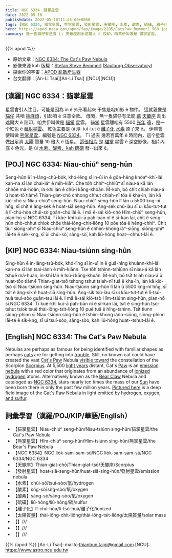 ```yaml
---
title: NGC 6334：貓掌星雲
date: 2022-05-10
publishdate: 2022-05-10T11:45:00+0800
tags: [NGC 6334, 貓掌星雲, 熊掌星雲, 發射星雲, 天蠍座, 水素, 酸素, 硫磺, 離子化, 太陽質量]
hero: https://apod.nasa.gov/apod/fap/image/2205/CatsPaw_Bemmerl_960.jpg
summary: 無一隻貓仔有法度 tī 天蠍座創出遮爾大 ê 跤印，咱共伊叫做是 貓掌星雲。
---
```


{{% apod %}}

- 原始文章：[NGC 6334: The Cat's Paw Nebula](https://apod.nasa.gov/apod/ap220510.html)
- 影像來源 kah 版權：[Stefan Steve Bemmerl](https://astrofotografie-steve.de/ueber-mich/) ([Saulburg Observatory](https://astrofotografie-steve.de/sternwarte/))
- 探索你的宇宙：[APOD 亂數產生器](http://apod.nasa.gov/apod/random_apod.html)
- 台文翻譯：[An-Li Tsai][An-Li Tsai] ([NCU][NCU])

## [漢羅] NGC 6334：貓掌星雲
星雲會引人注目，可能是因為 in ê 外形看起來 干焦是咱知影 ê 物件。
這就親像是 [貓仔][cats] 共咱 [揣麻煩][trouble]，引起咱 ê 注意仝款。
毋閣，無一隻貓仔有法度 [踮][visible toward] [天蠍座][Scorpius] 創出遮爾大 ê 跤印，咱共伊叫做是 [貓掌][Cat's Paw 1] 星雲。
貓[掌][Paw] 星雲離咱有 5500 [光年][light years] 遠，是一个紅色 ê [發射星雲][emission nebula]。
紅色主要是 ùi 厚-tut-tut ê [離子化][ionized] [水素][hydrogen] 原子來 ê。
伊嘛會使叫做 [熊掌星雲][Bear Claw]，編號是 [NGC 6334][NGC 6334]。
Tī 過去 幾若百萬年 ê 時間內，這个星雲做出足濟 [太陽][Sun] 質量 10 倍大 ê 恆星。
[這張相片][Pictured here] 是 [貓掌][Cat's Paw 2] 星雲 ê 深空影像，相片內底 ê 色光，是 ùi [水素、酸素、kah 硫磺][hydrogen, oxygen, and sulfur] 發--出來 ê。

## [POJ] NGC 6334: Niau-chiúⁿ seng-hûn
Seng-hûn ē ìn-lâng-chù-bo̍k, khó-lêng sī in-ūi in ê gōa-hêng khòaⁿ-khí-lâi kan-na sī lán chai-iáⁿ ê mi̍h-kiāⁿ.
Che to̍h chhiⁿ-chhiūⁿ sī niau-á kā lán chhōe mâ-hoân, ín-khí lán ê chù-ì kāng-khoán.
M̄-koh, bô chi̍t chiah niau-á ū hoat-tō͘ tiàm4 Thian-giat-chō chhong chhut chiah-nī tōa ê kha-ìn, lán kā kiò-chò sī Niau-chiúⁿ seng-hûn.
Niau-chiúⁿ seng-hûn lî lán ū 5500 kng-nî hn̄g, sī chi̍t ê âng-sek ê hoat-siā seng-hûn.
Âng-sek chú-iàu sī ùi kāu-tut-tut ê lî-chú-hòa chúi-sò͘ goân-chú lâi ê.
I mā ē-sái kiò-chò Hîm-chiúⁿ seng-hûn, pian-hō sī NGC 6334.
Tī kòe-khì kúi-ā pah-bān nî ê sî-kan lāi, chit ê seng-hûn chò-chhut chiok chōe thài-iông-chit-liōng 10 pōe tōa ê hêng-chhiⁿ.
Chit tiuⁿ siòng-phìⁿ sī Niau-chiúⁿ seng-hûn ê chhim-khong iáⁿ-siōng, siòng-phìⁿ lāi-té ê se̍k-kng, sī ùi chúi-sò͘, sàng-sò͘, kah liû-hông hoat--chhut-lâi ê.

## [KIP] NGC 6334: Niau-tsiúnn sing-hûn
Sing-hûn ē ìn-lâng-tsù-bo̍k, khó-lîng sī in-uī in ê guā-hîng khuànn-khí-lâi kan-na sī lán tsai-iánn ê mi̍h-kiānn.
Tse to̍h tshinn-tshiūnn sī niau-á kā lán tshuē mâ-huân, ín-khí lán ê tsù-ì kāng-khuán.
M̄-koh, bô tsi̍t tsiah niau-á ū huat-tōo tiàm4 Thian-giat-tsō tshong tshut tsiah-nī tuā ê kha-ìn, lán kā kiò-tsò sī Niau-tsiúnn sing-hûn.
Niau-tsiúnn sing-hûn lî lán ū 5500 kng-nî hn̄g, sī tsi̍t ê âng-sik ê huat-siā sing-hûn.
Âng-sik tsú-iàu sī uì kāu-tut-tut ê lî-tsú-huà tsuí-sòo guân-tsú lâi ê.
I mā ē-sái kiò-tsò Hîm-tsiúnn sing-hûn, pian-hō sī NGC 6334.
Tī kuè-khì kuí-ā pah-bān nî ê sî-kan lāi, tsit ê sing-hûn tsò-tshut tsiok tsuē thài-iông-tsit-liōng 10 puē tuā ê hîng-tshinn.
Tsit tiunn siòng-phìnn sī Niau-tsiúnn sing-hûn ê tshim-khong iánn-siōng, siòng-phìnn lāi-té ê si̍k-kng, sī uì tsuí-sòo, sàng-sòo, kah liû-hông huat--tshut-lâi ê.

## [English] NGC 6334: The Cat's Paw Nebula
Nebulas are perhaps as famous for being identified with familiar shapes as perhaps [cats][cats] are for getting into [trouble].
Still, no known cat could have created the vast [Cat's Paw][Cat's Paw 1] Nebula [visible toward][visible toward] the constellation of the Scorpion [Scorpius][Scorpius].
At 5,500 [light years][light years] distant, Cat's [Paw][Paw] is an [emission nebula][emission nebula] with a red color that originates from an abundance of [ionized][ionized] [hydrogen][hydrogen] atoms.
Alternatively known as the [Bear Claw][Bear Claw] Nebula and cataloged as [NGC 6334][NGC 6334], stars nearly ten times the mass of our [Sun][Sun] have been born there in only the past few million years.
[Pictured here][Pictured here] is a deep field image of the [Cat's Paw][Cat's Paw 2] Nebula in light emitted by [hydrogen, oxygen, and sulfur][hydrogen, oxygen, and sulfur].


## 詞彙學習（漢羅/POJ/KIP/華語/English）
- 【貓掌星雲】Niau-chiúⁿ seng-hûn/Niau-tsiúnn sing-hûn/貓掌星雲/the Cat's Paw Nebula
- 【熊掌星雲】Hîm-chiúⁿ seng-hûn/Hîm-tsiúnn sing-hûn/熊掌星雲/the Bear's Paw Nebula
- 【NGC 6334】NGC lio̍k-sam-sam-sù/NGC lio̍k-sam-sam-sù/NGC 6334/NGC 6334
- 【天蠍座】Thian-giat-chō/Thian-giat-tsō/天蠍座/Scorpius
- 【發射星雲】hoat-siā-seng-hûn/huat-siā-sing-hûn/發射星雲/emission nebula
- 【水素】chúi-sò͘/tsuí-sòo/氫/hydrogen
- 【酸素】sǹg-sò͘/sǹg-sòo/氧/oxygen
- 【酸素】sàng-sò͘/sàng-sòo/氧/oxygen
- 【硫磺】liû-hông/liû-hông/硫/sulfur
- 【離子化】lî-chú-hòa/lî-tsú-huà/離子化/ionized
- 【太陽質量】thài-iông-chit-liōng/thài-iông-tsit-liōng/太陽質量/solar mass
- 【】///
- 【】///
- 【】///

{{% /apod %}}
[An-Li Tsai]: mailto:thianbun.taigi@gmail.com
[NCU]: https://www.astro.ncu.edu.tw

[copyright]: https://apod.nasa.gov/apod/fap/lib/about_apod.html#srapply

[cats]:https://www.pbs.org/wgbh/nova/video/cat-tales/
[trouble]:http://3.bp.blogspot.com/-1RxV7LEt7oY/Uzhk_V5RR7I/AAAAAAAAAOw/4FF6ICSxbmI/s1600/cat+tp.jpeg
[Cat's Paw 1]:https://en.wikipedia.org/wiki/NGC_6334
[visible toward]:https://youtu.be/ni5LdzvLY7o
[Scorpius]:https://en.wikipedia.org/wiki/Scorpius
[light years]:https://spaceplace.nasa.gov/light-year/en/
[Paw]:http://en.wikipedia.org/wiki/Paw
[emission nebula]:http://astronomy.swin.edu.au/cosmos/E/Emission+Nebula
[ionized]:https://www.thunderbolts.info/wp/wp-content/uploads/2011/08/ionization-image.jpg
[hydrogen]:http://periodic.lanl.gov/1.shtml
[Bear Claw]:https://thumbs.dreamstime.com/z/bear-paw-print-black-preserved-dried-cracked-mud-surface-83711648.jpg
[NGC 6334]:http://en.wikipedia.org/wiki/NGC_6334
[Sun]:https://www.nasa.gov/sun
[Pictured here]:https://astrofotografie-steve.de/wp-content/uploads/2022/04/NGC6334-Cat%C2%B4s-Paw-Nebula_Steve-scaled.jpg
[Cat's Paw 2]:http://www.youtube.com/watch?v=v0zgQAp7EYw
[hydrogen, oxygen, and sulfur]:https://astrobackyard.com/narrowband-imaging/
